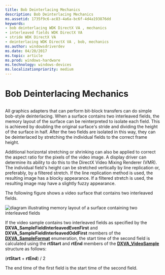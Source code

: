 ```yaml
---
title: Bob Deinterlacing Mechanics
description: Bob Deinterlacing Mechanics
ms.assetid: 1735f9c6-ac83-4a6a-bc6f-4d4a193876dd
keywords:
- bob deinterlacing WDK DirectX VA , mechanics
- interleaved fields WDK DirectX VA
- stride WDK DirectX VA
- deinterlacing WDK DirectX VA , bob, mechanics
ms.author: windowsdriverdev
ms.date: 04/20/2017
ms.topic: article
ms.prod: windows-hardware
ms.technology: windows-devices
ms.localizationpriority: medium
---
```


# Bob Deinterlacing Mechanics


## <span id="ddk_bob_deinterlacing_mechanics_gg"></span><span id="DDK_BOB_DEINTERLACING_MECHANICS_GG"></span>


All graphics adapters that can perform bit-block transfers can do simple bob-style deinterlacing. When a surface contains two interleaved fields, the memory layout of the surface can be reinterpreted to isolate each field. This is achieved by doubling the original surface's stride and dividing the height of the surface in half. After the two fields are isolated in this way, they can be deinterlaced by stretching the individual fields to the correct frame height.

Additional horizontal stretching or shrinking can also be applied to correct the aspect ratio for the pixels of the video image. A display driver can determine its ability to do this to the DirectX Video Mixing Renderer (VMR). The individual field's height can be stretched vertically by line replication or, preferably, by a filtered stretch. If the line replication method is used, the resulting image has a blocky appearance. If a filtered stretch is used, the resulting image may have a slightly fuzzy appearance.

The following figure shows a video surface that contains two interleaved fields.

![diagram illustrating memory layout of a surface containing two interleaved fields](images/deinterlace.png)

If the video sample contains two interleaved fields as specified by the **DXVA\_SampleFieldInterleavedEvenFirst** and **DXVA\_SampleFieldInterleavedOddFirst** members of the [**DXVA\_SampleFormat**](https://msdn.microsoft.com/library/windows/hardware/ff564045) enumeration, the start time of the second field is calculated using the **rtStart** and **rtEnd** members of the [**DXVA\_VideoSample**](https://msdn.microsoft.com/library/windows/hardware/ff564085) structure as follows:

(**rtStart** + **rtEnd**) / 2

The end time of the first field is the start time of the second field.

 

 





